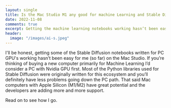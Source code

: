 ```yaml
---
layout: single
title: Is the Mac Studio M1 any good for machine Learning and Stable Diffusion?
date: 2022-11-08
comments: true
excerpt: Getting the machine learning notebooks working hasn’t been easy for me on the Mac Studio.  
header:
  image: "/images/ai-s.jpeg"
---
```

I'll be honest, getting some of the Stable Diffusion notebooks written for PC GPU's working hasn’t been easy for me (so far) on the Mac Studio.  If you’re thinking of buying a new computer primarily for Machine Learning I’d consider a PC with Nvidia GPU first.  Most of the Python libraries used for Stable Diffusion were originally written for this ecosystem and you’ll definitely have less problems going down the PC path. That said Mac computers with Apple Silicon (M1/M2) have great potential and the developers are adding more and more support.

Read on to see how I go.
